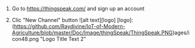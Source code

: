 
1. Go to https://thingspeak.com/ and sign up an account

2. Clic "New Channel" button
    ![alt text][logo]
    [logo]: (https://github.com/Raydivine/IoT-of-Modern-Agriculture/blob/master/Doc/Image/thingSpeak/ThingSpeak.PNG)ages/icon48.png "Logo Title Text 2"
   
